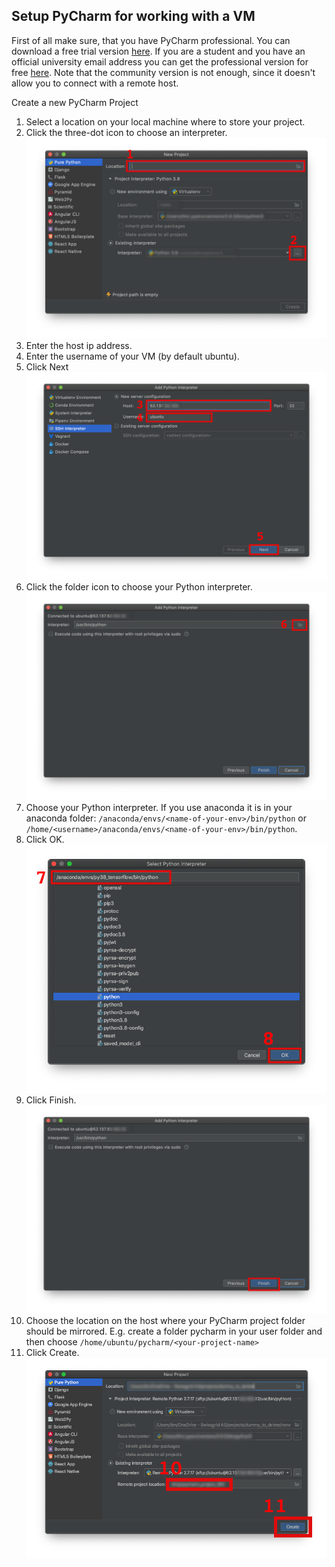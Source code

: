 ## Setup PyCharm for working with a VM

First of all make sure, that you have PyCharm professional. You can download
a free trial version [here](https://www.jetbrains.com/de-de/pycharm/download/). If
you are a student and you have an official university email address you can get
the professional version for free [here](https://www.jetbrains.com/community/education/#students).
Note that the community version is not enough, since it doesn't allow you to connect with a
remote host.

Create a new PyCharm Project

1. Select a location on your local machine where to store your project.
1. Click the three-dot icon to choose an interpreter.
    ![PyCharm1](../images/pycharm_1.png)
1. Enter the host ip address.
1. Enter the username of your VM (by default ubuntu).
1. Click Next
    ![PyCharm1](../images/pycharm_2.png)
1. Click the folder icon to choose your Python interpreter.
    ![PyCharm1](../images/pycharm_3.png)
1. Choose your Python interpreter. If you use anaconda it is in your
anaconda folder: `/anaconda/envs/<name-of-your-env>/bin/python` or 
`/home/<username>/anaconda/envs/<name-of-your-env>/bin/python`.
1. Click OK.
    ![PyCharm1](../images/pycharm_4.png)
1. Click Finish.
    ![PyCharm1](../images/pycharm_5.png)
1. Choose the location on the host where your PyCharm project folder
should be mirrored. E.g. create a folder pycharm in your user folder and 
then choose ```/home/ubuntu/pycharm/<your-project-name>```
1. Click Create.
    ![PyCharm1](../images/pycharm_6.png)
